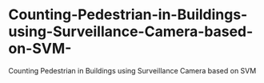 # Counting-Pedestrian-in-Buildings-using-Surveillance-Camera-based-on-SVM-
Counting Pedestrian in Buildings using Surveillance Camera based on SVM 
